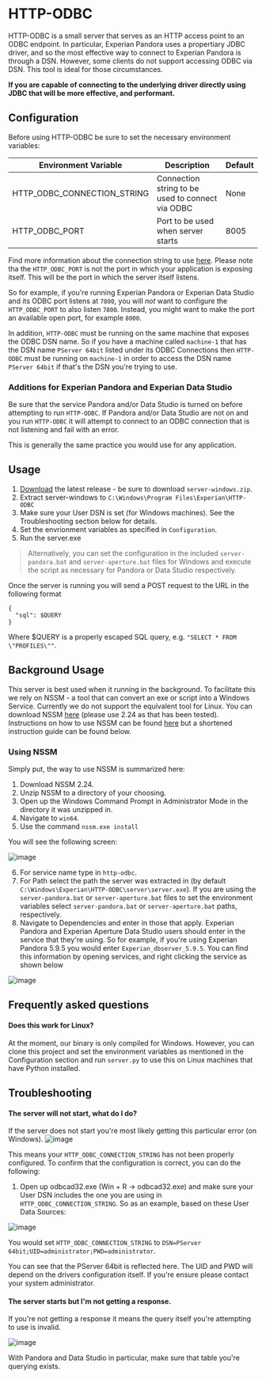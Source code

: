 # HTTP-ODBC

HTTP-ODBC is a small server that serves as an HTTP access point to an ODBC endpoint. 
In particular, Experian Pandora uses a propertiary JDBC driver, and so the most
effective way to connect to Experian Pandora is through a DSN. However, some clients
do not support accessing ODBC via DSN. This tool is ideal for those circumstances.

**If you are capable of connecting to the underlying driver directly using JDBC that will
be more effective, and performant.**


## Configuration

Before using HTTP-ODBC be sure to set the necessary environment variables:

| Environment Variable | Description | Default |
| -------------------- | ----------- | ------- |
| HTTP_ODBC_CONNECTION_STRING | Connection string to be used to connect via ODBC | None |
| HTTP_ODBC_PORT | Port to be used when server starts | 8005 | 

Find more information about the connection string to use  [here](https://github.com/mkleehammer/pyodbc/wiki/Connecting-to-databases).
Please note tha the `HTTP_ODBC_PORT` is not the port in which your application is exposing itself. This will be the port in which the server itself listens. 

So for example, if you're running Experian Pandora or Experian Data Studio and its ODBC port listens at `7800`, you will *not* want to configure the `HTTP_ODBC_PORT` to also listen `7800`. Instead, you might want to make the port an available open port, for example `8000`. 

In addition, `HTTP-ODBC` must be running on the same machine that exposes the ODBC DSN name. So if you have a machine called `machine-1` that has the DSN name `PServer 64bit` listed under its ODBC Connections then `HTTP-ODBC` must be running on `machine-1` in order to access the DSN name `PServer 64bit` if that's the DSN you're trying to use. 

### Additions for Experian Pandora and Experian Data Studio
Be sure that the service Pandora and/or Data Studio is turned on before attempting to run `HTTP-ODBC`. If Pandora and/or Data Studio are not on and you run `HTTP-ODBC` it will attempt to connect to an ODBC connection that is not listening and fail with an error.

This is generally the same practice you would use for any application. 

## Usage
1. [Download](https://github.com/experianplc/http-odbc/releases/latest) the latest release - be sure to download `server-windows.zip`.
2. Extract server-windows to `C:\Windows\Program Files\Experian\HTTP-ODBC`
3. Make sure your User DSN is set (for Windows machines). See the Troubleshooting section below for details.
4. Set the envrionment variables as specified in `Configuration`.
5. Run the server.exe

> Alternatively, you can set the configuration in the included `server-pandora.bat` and `server-aperture.bat` files for Windows and execute the script as necessary for Pandora or Data Studio respectively. 

Once the server is running you will send a POST request to the URL in the following format

```http
{
  "sql": $QUERY
}
```

Where $QUERY is a properly escaped SQL query, e.g. `"SELECT * FROM \"PROFILES\""`. 

## Background Usage
This server is best used when it running in the background. To facilitate this we rely on NSSM - a tool that can convert an exe or script into a Windows Service. Currently we do not support the equivalent tool for Linux. You can download NSSM [here](https://nssm.cc/download) (please use 2.24 as that has been tested).  Instructions on how to use NSSM can be found [here](https://nssm.cc/usage) but a shortened instruction guide can be found below. 

### Using NSSM
Simply put, the way to use NSSM is summarized here:
1. Download NSSM 2.24.
2. Unzip NSSM to a directory of your choosing.
3. Open up the Windows Command Prompt in Administrator Mode in the directory it was unzipped in.
4. Navigate to `win64`. 
5. Use the command `nssm.exe install`

You will see the following screen:

![image](https://user-images.githubusercontent.com/5572859/66576883-75e9b780-eb46-11e9-857d-ab00938a8596.png)

6. For service name type in `http-odbc`. 
7. For Path select the path the server was extracted in (by default `C:\Windows\Experian\HTTP-ODBC\server\server.exe`). If you are using the `server-pandora.bat` or `server-aperture.bat` files to set the environment variables select `server-pandora.bat` or `server-aperture.bat` paths, respectively.
8. Navigate to Dependencies and enter in those that apply. Experian Pandora and Experian Aperture Data Studio users should enter in the service that they're using. So for example, if you're using Experian Pandora 5.9.5 you would enter `Experian_dbserver_5.9.5`. You can find this information by opening services, and right clicking the service as shown below

![image](https://user-images.githubusercontent.com/5572859/66577213-f7414a00-eb46-11e9-804a-d34c46088277.png)


## Frequently asked questions
#### Does this work for Linux?
At the moment, our binary is only compiled for Windows. However, you can clone this project and set the environment variables as mentioned in the Configuration section and run `server.py` to use this on Linux machines that have Python installed. 

## Troubleshooting

#### The server will not start, what do I do?
If the server does not start you're most likely getting this particular error (on Windows).
![image](https://user-images.githubusercontent.com/5572859/66215825-54925280-e692-11e9-8313-cccec28c3607.png)

This means your `HTTP_ODBC_CONNECTION_STRING` has not been properly configured. To confirm that the configuration is correct, you can do the following:

1. Open up odbcad32.exe (Win + R -> odbcad32.exe) and make sure your User DSN includes the one you are using in `HTTP_ODBC_CONNECTION_STRING`. So as an example, based on these User Data Sources:

![image](https://user-images.githubusercontent.com/5572859/66216015-adfa8180-e692-11e9-828b-9ac370919b43.png)

You would set `HTTP_ODBC_CONNECTION_STRING` to `DSN=PServer 64bit;UID=administrator;PWD=administrator`. 

You can see that the PServer 64bit is reflected here. The UID and PWD will depend on the drivers configuration itself. If you're ensure please contact your system administrator. 

#### The server starts but I'm not getting a response.
If you're not getting a response it means the query itself you're attempting to use is invalid. 

![image](https://user-images.githubusercontent.com/5572859/66216219-13e70900-e693-11e9-8dd1-c4acee8e9d85.png)

With Pandora and Data Studio in particular, make sure that table you're querying exists. 
